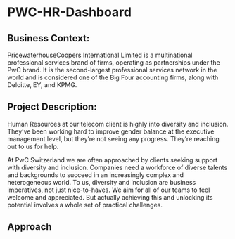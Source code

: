 # PWC-HR-Dashboard

## Business Context:
PricewaterhouseCoopers International Limited is a multinational professional services brand of firms, operating as partnerships under the PwC brand. It is the second-largest professional services network in the world and is considered one of the Big Four accounting firms, along with Deloitte, EY, and KPMG.

## Project Description:
Human Resources at our telecom client is highly into diversity and inclusion. They’ve been working hard to improve gender balance at the executive management level, but they’re not seeing any progress. They’re reaching out to us for help.

At PwC Switzerland we are often approached by clients seeking support with diversity and inclusion. Companies need a workforce of diverse talents and backgrounds to succeed in an increasingly complex and heterogeneous world. To us, diversity and inclusion are business imperatives, not just nice-to-haves. We aim for all of our teams to feel welcome and appreciated. But actually achieving this and unlocking its potential involves a whole set of practical challenges.

## Approach
